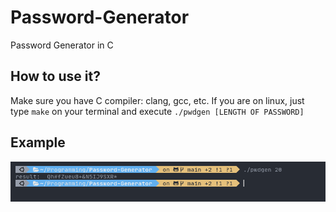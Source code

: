 # Password-Generator
Password Generator in C

## How to use it?
Make sure you have C compiler: clang, gcc, etc.
If you are on linux, just type ```make``` on your terminal and execute ```./pwdgen [LENGTH OF PASSWORD]```

## Example
![Example](image/example.png)
